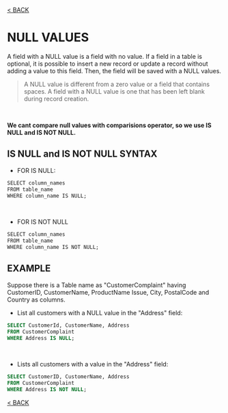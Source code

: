 [< BACK](README.md)

# NULL VALUES

A field with a NULL value is a field with no value. If a field in a table is optional, it is possible to insert a 
new record or update a record without adding a value to this field. Then, the field will be saved with a NULL values.

> A NULL value is different from a zero value or a field that contains spaces. A field with a NULL value 
is one that has been left blank during record creation.

<br />

**We cant compare null values with comparisions operator, so we use IS NULL and IS NOT NULL.**

## IS NULL and IS NOT NULL SYNTAX

+ FOR IS NULL:
```sql
SELECT column_names
FROM table_name
WHERE column_name IS NULL;
``` 

<br />

+ FOR IS NOT NULL
```sql
SELECT column_names
FROM table_name
WHERE column_name IS NOT NULL;
```

## EXAMPLE

Suppose there is a Table name as "CustomerComplaint" having CustomerID, CustomerName, ProductName
Issue, City, PostalCode and Country as columns.

+ List all customers with a NULL value in the "Address" field: 
```sql
SELECT CustomerId, CustomerName, Address
FROM CustomerComplaint
WHERE Address IS NULL;
```

<br />

+ Lists all customers with a value in the "Address" field:
```sql
SELECT CustomerID, CustomerName, Address
FROM CustomerComplaint
WHERE Address IS NOT NULL;
```

[< BACK](README.md)
